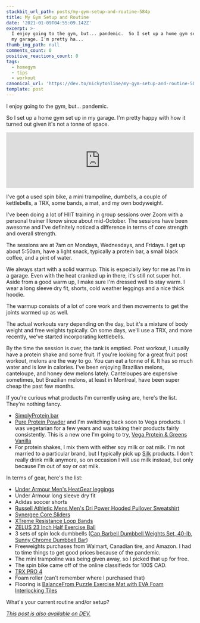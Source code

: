 ```yaml
---
stackbit_url_path: posts/my-gym-setup-and-routine-584p
title: My Gym Setup and Routine
date: '2021-01-09T04:55:09.142Z'
excerpt: >-
  I enjoy going to the gym, but... pandemic.  So I set up a home gym set up in
  my garage. I'm pretty ha...
thumb_img_path: null
comments_count: 0
positive_reactions_count: 0
tags:
  - homegym
  - tips
  - workout
canonical_url: 'https://dev.to/nickytonline/my-gym-setup-and-routine-584p'
template: post
---
```

I enjoy going to the gym, but... pandemic.

So I set up a home gym set up in my garage. I'm pretty happy with how it turned out given it's not a tonne of space.


<iframe class="liquidTag" src="https://dev.to/embed/instagram?args=CHu6NrGJO_g" style="border: 0; width: 100%;"></iframe>


I've got a used spin bike, a mini trampoline, dumbells, a couple of kettlebells, a TRX, some bands, a mat, and my own bodyweight.

I've been doing a lot of HIIT training in group sessions over Zoom with a personal trainer I know since about mid-October. The sessions have been awesome and I've definitely noticed a difference in terms of core strength and overall strength.

The sessions are at 7am on Mondays, Wednesdays, and Fridays. I get up about 5:50am, have a light snack, typically a protein bar, a small black coffee, and a pint of water.

We always start with a solid warmup. This is especially key for me as I'm in a garage. Even with the heat cranked up in there, it's still not super hot. Aside from a good warm up, I make sure I'm dressed well to stay warm. I wear a long sleeve dry fit, shorts, cold weather leggings and a nice thick hoodie.

The warmup consists of a lot of core work and then movements to get the joints warmed up as well.

The actual workouts vary depending on the day, but it's a mixture of body weight and free weights typically. On some days, we'll use a TRX, and more recently, we've started incorporating kettlebells.

By the time the session is over, the tank is emptied. Post workout, I usually have a protein shake and some fruit. If you're looking for a great fruit post workout, melons are the way to go. You can eat a tonne of it. It has so much water and is low in calories. I've been enjoying Brazilian melons, canteloupe, and honey dew melons lately. Canteloupes are expensive sometimes, but Brazilian melons, at least in Montreal, have been super cheap the past few months.

If you're curious what products I'm currently using are, here's the list. They're nothing fancy.

* [SimplyProtein bar](https://www.amazon.ca/gp/product/B01DOBMF5E/)
* [Pure Protein Powder](https://www.amazon.ca/gp/product/B00BMHB65I/) and I'm switching back soon to Vega products. I was vegetarian for a few years and was taking their products fairly consistently. This is a new one I'm going to try, [ Vega Protein & Greens Vanilla](https://www.amazon.ca/gp/product/B00V75QO3O)
* For protein shakes, I mix them with either soy milk or oat milk. I'm not married to a particular brand, but I typically pick up [Silk](https://silk.com/) products. I don't really drink milk anymore, so on occasion I will use milk instead, but only because I'm out of soy or oat milk.

In terms of gear, here's the list:

* [Under Armour Men's HeatGear leggings](https://www.amazon.ca/gp/product/B0728BNSC7/)
* Under Armour long sleeve dry fit
* Adidas soccer shorts
* [Russell Athletic Mens Men's Dri Power Hooded Pullover Sweatshirt ](https://www.amazon.ca/gp/product/B004IZYEKK/)
* [Synergee Core Sliders](https://www.amazon.ca/gp/product/B071D6SX9K/)
* [XTreme Resistance Loop Bands](https://www.amazon.ca/gp/product/B06XTXZR2V)
* [ZELUS 23 Inch Half Exercise Ball ](https://www.amazon.ca/gp/product/B074W5PL13)
* 3 sets of spin lock dumbbells ([Cap Barbell Dumbbell Weights Set, 40-lb](https://www.canadiantire.ca/en/pdp/cap-barbell-dumbbell-weights-set-40-lb-0840760p.html), [Sunny Chrome Dumbbell Bar](https://www.amazon.ca/gp/product/B003XFXOPM/))
* Freeweights purchases from Walmart, Canadian tire, and Amazon. I had to time things to get good prices because of the pandemic.
* The mini trampoline was being given away, so I picked that up for free.
* The spin bike came off of the online classifieds for 100$ CAD.
* [TRX PRO 4](https://store.trxtraining.com/products/trx-pro/)
* Foam roller (can't remember where I purchased that)
* Flooring is [BalanceFrom Puzzle Exercise Mat with EVA Foam Interlocking Tiles](https://www.amazon.ca/gp/product/B074DSJLLY/)

What's your current routine and/or setup?

*[This post is also available on DEV.](https://dev.to/nickytonline/my-gym-setup-and-routine-584p)*


<script>
const parent = document.getElementsByTagName('head')[0];
const script = document.createElement('script');
script.type = 'text/javascript';
script.src = 'https://cdnjs.cloudflare.com/ajax/libs/iframe-resizer/4.1.1/iframeResizer.min.js';
script.charset = 'utf-8';
script.onload = function() {
    window.iFrameResize({}, '.liquidTag');
};
parent.appendChild(script);
</script>    

